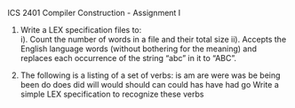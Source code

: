 ICS 2401 Compiler Construction - Assignment   I

1. Write a LEX specification files to:  
i). Count the number of words in a file and their total size 
ii). Accepts the English language words (without bothering for the meaning) and replaces 
each occurrence of the string “abc” in it to “ABC”.  

2. The following is a listing of a set of verbs: 
is am are were 
was be being been 
do does did will 
would should can could 
has have had go 
Write a simple LEX specification to recognize these verbs 